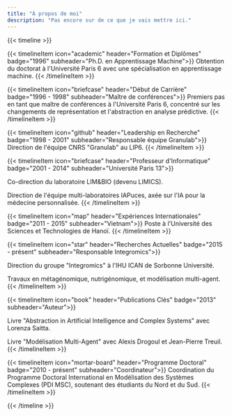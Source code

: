 ```yaml
---
title: "À propos de moi"
description: "Pas encore sur de ce que je vais mettre ici."
---
```


{{< timeline >}}

{{< timelineItem icon="academic" header="Formation et Diplômes" badge="1996" subheader="Ph.D. en Apprentissage Machine">}}
Obtention du doctorat à l'Université Paris 6 avec une spécialisation en apprentissage machine.
{{< /timelineItem >}}

{{< timelineItem icon="briefcase" header="Début de Carrière" badge="1996 - 1998" subheader="Maître de conférences">}}
Premiers pas en tant que maître de conférences à l'Université Paris 6, concentré sur les changements de représentation et l'abstraction en analyse prédictive.
{{< /timelineItem >}}

{{< timelineItem icon="github" header="Leadership en Recherche" badge="1998 - 2001" subheader="Responsable équipe Granulab">}}
Direction de l'équipe CNRS "Granulab" au LIP6.
{{< /timelineItem >}}

{{< timelineItem icon="briefcase" header="Professeur d'Informatique" badge="2001 - 2014" subheader="Université Paris 13">}}

Co-direction du laboratoire LIM&BIO (devenu LIMICS).

Direction de l'équipe multi-laboratoires IAPuces, axée sur l'IA pour la médecine personnalisée.
{{< /timelineItem >}}

{{< timelineItem icon="map" header="Expériences Internationales" badge="2011 - 2015" subheader="Vietnam">}}
Poste à l'Université des Sciences et Technologies de Hanoï.
{{< /timelineItem >}}

{{< timelineItem icon="star" header="Recherches Actuelles" badge="2015 - présent" subheader="Responsable Integromics">}}

Direction du groupe "Integromics" à l'IHU ICAN de Sorbonne Université.

Travaux en métagénomique, nutrigénomique, et modélisation multi-agent.
{{< /timelineItem >}}

{{< timelineItem icon="book" header="Publications Clés" badge="2013" subheader="Auteur">}}

Livre "Abstraction in Artificial Intelligence and Complex Systems" avec Lorenza Saitta.

Livre "Modélisation Multi-Agent" avec Alexis Drogoul et Jean-Pierre Treuil.
{{< /timelineItem >}}

{{< timelineItem icon="mortar-board" header="Programme Doctoral" badge="2010 - présent" subheader="Coordinateur">}}
Coordination du Programme Doctoral International en Modélisation des Systèmes Complexes (PDI MSC), soutenant des étudiants du Nord et du Sud.
{{< /timelineItem >}}

{{< /timeline >}}